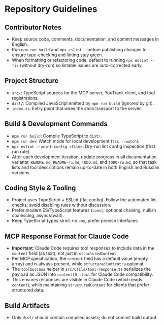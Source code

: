 # Repository Guidelines

## Contributor Notes
- Keep source code, comments, documentation, and commit messages in English.
- Run `npm run build` and `npx eslint .` before publishing changes to ensure type-checking and linting stay green.
- When formatting or refactoring code, default to running `npx eslint --fix` (without dry-run) so lintable issues are auto-corrected early.

## Project Structure
- `src/`: TypeScript sources for the MCP server, YouTrack client, and tool registrations.
- `dist/`: Compiled JavaScript emitted by `npm run build` (ignored by git).
- `index.ts`: Entry point that wires the stdio transport to the server.

## Build & Development Commands
- `npm run build`: Compile TypeScript to `dist/`.
- `npm run dev`: Watch mode for local development (`tsc --watch`).
- `npx eslint --print-config <file>`: Dry-run lint config inspection (first run rule).
- After each development iteration, update progress in all documentation variants: `README.md`, `README-ru.md`, `TODO.md`, and `TODO-ru.md`, so that task lists and tool descriptions remain up-to-date in both English and Russian versions.

## Coding Style & Tooling
- Project uses TypeScript + ESLint (flat config). Follow the automated lint checks; avoid disabling rules without discussion.
- Prefer modern ES/TypeScript features (`const`, optional chaining, nullish coalescing, async/await).
- Keep TypeScript types strict: no `any`, prefer precise interfaces.

## MCP Response Format for Claude Code
- **Important**: Claude Code requires tool responses to include data in the `content` field (as text), not just in `structuredContent`.
- Per MCP specification, the `content` field has a default value (empty array) and is always present, while `structuredContent` is optional.
- The `toolSuccess` helper in `src/utils/tool-response.ts` serializes the payload as JSON into `content[0].text` for Claude Code compatibility.
- This ensures responses are visible in Claude Code (which reads `content`), while maintaining `structuredContent` for clients that prefer structured data.

## Build Artifacts
- Only `dist/` should contain compiled assets; do not commit build output.
